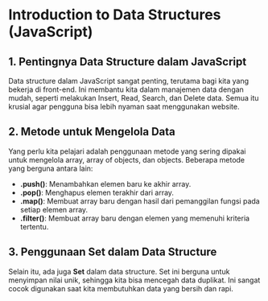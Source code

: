 # Introduction to Data Structures (JavaScript)

## 1. Pentingnya Data Structure dalam JavaScript

Data structure dalam JavaScript sangat penting, terutama bagi kita yang bekerja di front-end. Ini membantu kita dalam manajemen data dengan mudah, seperti melakukan Insert, Read, Search, dan Delete data. Semua itu krusial agar pengguna bisa lebih nyaman saat menggunakan website.

## 2. Metode untuk Mengelola Data

Yang perlu kita pelajari adalah penggunaan metode yang sering dipakai untuk mengelola array, array of objects, dan objects. Beberapa metode yang berguna antara lain:

-   **.push()**: Menambahkan elemen baru ke akhir array.
-   **.pop()**: Menghapus elemen terakhir dari array.
-   **.map()**: Membuat array baru dengan hasil dari pemanggilan fungsi pada setiap elemen array.
-   **.filter()**: Membuat array baru dengan elemen yang memenuhi kriteria tertentu.

## 3. Penggunaan Set dalam Data Structure

Selain itu, ada juga **Set** dalam data structure. Set ini berguna untuk menyimpan nilai unik, sehingga kita bisa mencegah data duplikat. Ini sangat cocok digunakan saat kita membutuhkan data yang bersih dan rapi.
